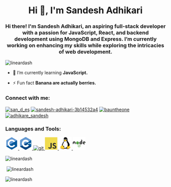 <h1 align="center">Hi 👋, I'm Sandesh Adhikari</h1>
<h3 align="center">Hi there! I'm Sandesh Adhikari, an aspiring full-stack developer with a passion for JavaScript, React, and backend development using MongoDB and Express. I’m currently working on enhancing my skills while exploring the intricacies of web development.</h3>

<p align="left"> <img src="https://komarev.com/ghpvc/?username=lineardash&label=Profile%20views&color=0e75b6&style=flat" alt="lineardash" /> </p>

- 🌱 I’m currently learning **JavaScript.**

- ⚡ Fun fact **Banana are actually berries.**

<h3 align="left">Connect with me:</h3>
<p align="left">
<a href="https://twitter.com/san_d_es" target="blank"><img align="center" src="https://raw.githubusercontent.com/rahuldkjain/github-profile-readme-generator/master/src/images/icons/Social/twitter.svg" alt="san_d_es" height="30" width="40" /></a>
<a href="https://linkedin.com/in/sandesh-adhikari-3b14532a4" target="blank"><img align="center" src="https://raw.githubusercontent.com/rahuldkjain/github-profile-readme-generator/master/src/images/icons/Social/linked-in-alt.svg" alt="sandesh-adhikari-3b14532a4" height="30" width="40" /></a>
<a href="https://fb.com/bauntheone" target="blank"><img align="center" src="https://raw.githubusercontent.com/rahuldkjain/github-profile-readme-generator/master/src/images/icons/Social/facebook.svg" alt="bauntheone" height="30" width="40" /></a>
<a href="https://instagram.com/adhikare_sandesh" target="blank"><img align="center" src="https://raw.githubusercontent.com/rahuldkjain/github-profile-readme-generator/master/src/images/icons/Social/instagram.svg" alt="adhikare_sandesh" height="30" width="40" /></a>
</p>

<h3 align="left">Languages and Tools:</h3>
<p align="left"> <a href="https://www.cprogramming.com/" target="_blank" rel="noreferrer"> <img src="https://raw.githubusercontent.com/devicons/devicon/master/icons/c/c-original.svg" alt="c" width="40" height="40"/> </a> <a href="https://www.w3schools.com/cpp/" target="_blank" rel="noreferrer"> <img src="https://raw.githubusercontent.com/devicons/devicon/master/icons/cplusplus/cplusplus-original.svg" alt="cplusplus" width="40" height="40"/> </a> <a href="https://git-scm.com/" target="_blank" rel="noreferrer"> <img src="https://www.vectorlogo.zone/logos/git-scm/git-scm-icon.svg" alt="git" width="40" height="40"/> </a> <a href="https://developer.mozilla.org/en-US/docs/Web/JavaScript" target="_blank" rel="noreferrer"> <img src="https://raw.githubusercontent.com/devicons/devicon/master/icons/javascript/javascript-original.svg" alt="javascript" width="40" height="40"/> </a> <a href="https://www.linux.org/" target="_blank" rel="noreferrer"> <img src="https://raw.githubusercontent.com/devicons/devicon/master/icons/linux/linux-original.svg" alt="linux" width="40" height="40"/> </a> <a href="https://nodejs.org" target="_blank" rel="noreferrer"> <img src="https://raw.githubusercontent.com/devicons/devicon/master/icons/nodejs/nodejs-original-wordmark.svg" alt="nodejs" width="40" height="40"/> </a> </p>

<p><img align="center" src="https://github-readme-stats.vercel.app/api/top-langs?username=lineardash&show_icons=true&locale=en&layout=compact" alt="lineardash" /></p>

<p>&nbsp;<img align="center" src="https://github-readme-stats.vercel.app/api?username=lineardash&show_icons=true&locale=en" alt="lineardash" /></p>

<p><img align="center" src="https://github-readme-streak-stats.herokuapp.com/?user=lineardash&" alt="lineardash" /></p>
